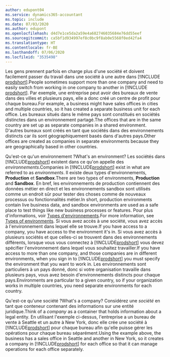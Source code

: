 ```yaml
---
author: edupont04
ms.service: dynamics365-accountant
ms.topic: include
ms.date: 07/03/2020
ms.author: edupont
ms.openlocfilehash: d4d7e1ce5da2a59e4a682746035684e76dd55eef
ms.sourcegitcommit: ca5bf1d934997ef8c0bc9f8ab0e5568f0ed42fa4
ms.translationtype: HT
ms.contentlocale: fr-BE
ms.lasthandoff: 07/06/2020
ms.locfileid: "3535498"
---
```

<span data-ttu-id="c3ee1-101">Les gens prennent parfois en charge plus d'une société et doivent facilement passer du travail dans une société à une autre dans [!INCLUDE [prodshort](prodshort.md)].</span><span class="sxs-lookup"><span data-stu-id="c3ee1-101">People sometimes support more than one company and need to easily switch from working in one company to another in [!INCLUDE [prodshort](prodshort.md)].</span></span> <span data-ttu-id="c3ee1-102">Par exemple, une entreprise peut avoir des bureaux de vente dans des villes et plusieurs pays, elle a donc créé un centre de profit pour chaque bureau.</span><span class="sxs-lookup"><span data-stu-id="c3ee1-102">For example, a business might have sales offices in cities and multiple countries, so it has created a separate business unit for each office.</span></span> <span data-ttu-id="c3ee1-103">Les bureaux situés dans le même pays sont constitués en sociétés distinctes dans un environnement partagé.</span><span class="sxs-lookup"><span data-stu-id="c3ee1-103">The offices that are in the same country are set up as separate companies in a shared environment.</span></span> <span data-ttu-id="c3ee1-104">D'autres bureaux sont créés en tant que sociétés dans des environnements distincts car ils sont géographiquement basés dans d'autres pays.</span><span class="sxs-lookup"><span data-stu-id="c3ee1-104">Other offices are created as companies in separate environments because they are geographically based in other countries.</span></span>  

<span data-ttu-id="c3ee1-105">Qu'est-ce qu'un environnement ?</span><span class="sxs-lookup"><span data-stu-id="c3ee1-105">What's an environment?</span></span> <span data-ttu-id="c3ee1-106">Les sociétés dans [!INCLUDE[prodshort](prodshort.md)] existent dans ce qu'on appelle des *environnements*.</span><span class="sxs-lookup"><span data-stu-id="c3ee1-106">Companies in [!INCLUDE[prodshort](prodshort.md)] exist in what are referred to as *environments*.</span></span> <span data-ttu-id="c3ee1-107">Il existe deux types d'environnements, **Production** et **Sandbox**.</span><span class="sxs-lookup"><span data-stu-id="c3ee1-107">There are two types of environments, **Production** and **Sandbox**.</span></span> <span data-ttu-id="c3ee1-108">En bref, les environnements de production contiennent des données métier en direct et les environnements sandbox sont utilisés comme un endroit sûr pour tester des choses comme de nouveaux processus ou fonctionnalités métier.</span><span class="sxs-lookup"><span data-stu-id="c3ee1-108">In short, production environments contain live business data, and sandbox environments are used as a safe place to test things like new business processes or features.</span></span> <span data-ttu-id="c3ee1-109">Pour plus d'informations, voir [Types d'environnements](/dynamics365/business-central/dev-itpro/administration/tenant-admin-center-environments#types-of-environments).</span><span class="sxs-lookup"><span data-stu-id="c3ee1-109">For more information, see [Types of environments](/dynamics365/business-central/dev-itpro/administration/tenant-admin-center-environments#types-of-environments).</span></span> <span data-ttu-id="c3ee1-110">Si vous avez accès à une société, vous avez accès à l'environnement dans lequel elle se trouve.</span><span class="sxs-lookup"><span data-stu-id="c3ee1-110">If you have access to a company, you have access to the environment it's in.</span></span> <span data-ttu-id="c3ee1-111">Si vous avez accès à plusieurs sociétés et que celles-ci se trouvent dans des environnements différents, lorsque vous vous connectez à [!INCLUDE[prodshort](prodshort.md)] vous devez spécifier l'environnement dans lequel vous souhaitez travailler.</span><span class="sxs-lookup"><span data-stu-id="c3ee1-111">If you have access to more than one company, and those companies are in different environments, when you sign in to [!INCLUDE[prodshort](prodshort.md)] you must specify the environment that you want to work in.</span></span> <span data-ttu-id="c3ee1-112">Les environnements sont particuliers à un pays donné, donc si votre organisation travaille dans plusieurs pays, vous avez besoin d'environnements distincts pour chaque pays.</span><span class="sxs-lookup"><span data-stu-id="c3ee1-112">Environments are particular to a given country, so if your organization works in multiple countries, you need separate environments for each country.</span></span>  

<span data-ttu-id="c3ee1-113">Qu'est-ce qu'une société ?</span><span class="sxs-lookup"><span data-stu-id="c3ee1-113">What's a company?</span></span> <span data-ttu-id="c3ee1-114">Considérez une *société* en tant que conteneur contenant des informations sur une entité juridique.</span><span class="sxs-lookup"><span data-stu-id="c3ee1-114">Think of a *company* as a container that holds information about a legal entity.</span></span> <span data-ttu-id="c3ee1-115">En utilisant l'exemple ci-dessus, l'entreprise a un bureau de vente à Seattle et un autre à New York, donc elle crée une société à [!INCLUDE[prodshort](prodshort.md)] pour chaque bureau afin qu'elle puisse gérer les opérations pour chaque bureau séparément.</span><span class="sxs-lookup"><span data-stu-id="c3ee1-115">Using the example above, the business has a sales office in Seattle and another in New York, so it creates a company in [!INCLUDE[prodshort](prodshort.md)] for each office so that it can manage operations for each office separately.</span></span>  
